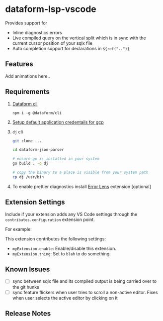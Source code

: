 # dataform-lsp-vscode

Provides support for

* Inline diagnostics errors
* Live compiled query on the vertical split which is in sync with the current cursor position of your sqlx file
* Auto completion support for declarations in `${ref("..")}`

## Features

Add animations here..

## Requirements

1. [Dataform cli](https://cloud.google.com/dataform/docs/use-dataform-cli)

   `npm i -g @dataform/cli`

2. [Setup default application credentails for gcp](https://cloud.google.com/docs/authentication/provide-credentials-adc)

3. `dj` cli

   ```bash
   git clone ...

   cd dataform-json-parser

   # ensure go is installed in your system
   go build . -o dj

   # copy the binary to a place is visible from your system path
   cp dj /usr/bin
   ```

4. To enable prettier diagnostics install [Error Lens](https://marketplace.visualstudio.com/items?itemName=usernamehw.errorlens) extension [optional]

## Extension Settings

Include if your extension adds any VS Code settings through the `contributes.configuration` extension point.

For example:

This extension contributes the following settings:

* `myExtension.enable`: Enable/disable this extension.
* `myExtension.thing`: Set to `blah` to do something.

## Known Issues

- [ ] sync between sqlx file and its compiled output is being carried over to the git hunks
- [ ] sync feature flickers when user tries to scroll a non-active editor. Fixes when user selects the active editor by clicking on it

## Release Notes

